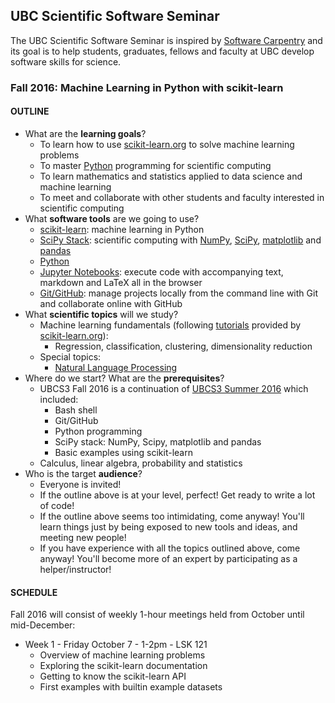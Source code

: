 ## UBC Scientific Software Seminar

The UBC Scientific Software Seminar is inspired by [Software Carpentry](http://software-carpentry.org/) and its goal is to help students, graduates, fellows and faculty at UBC develop software skills for science.

### Fall 2016: Machine Learning in Python with scikit-learn

#### OUTLINE

* What are the **learning goals**?
  * To learn how to use [scikit-learn.org](http://scikit-learn.org) to solve machine learning problems
  * To master [Python](https://www.python.org/) programming for scientific computing
  * To learn mathematics and statistics applied to data science and machine learning
  * To meet and collaborate with other students and faculty interested in scientific computing
* What **software tools** are we going to use?
  * [scikit-learn](http://scikit-learn.org/): machine learning in Python
  * [SciPy Stack](http://scipy.org/): scientific computing with [NumPy](http://www.numpy.org/), [SciPy](http://scipy.org/), [matplotlib](http://matplotlib.org/) and [pandas](http://pandas.pydata.org/)
  * [Python](https://www.python.org/)
  * [Jupyter Notebooks](http://jupyter.org/): execute code with accompanying text, markdown and LaTeX all in the browser
  * [Git/GitHub](https://github.com/): manage projects locally from the command line with Git and collaborate online with GitHub
* What **scientific topics** will we study?
  * Machine learning fundamentals (following [tutorials](http://scikit-learn.org/stable/tutorial/basic/tutorial.html) provided by [scikit-learn.org](http://scikit-learn.org/)):
    * Regression, classification, clustering, dimensionality reduction
  * Special topics:
    * [Natural Language Processing](http://www.nltk.org/)
* Where do we start? What are the **prerequisites**?
  * UBCS3 Fall 2016 is a continuation of [UBCS3 Summer 2016](https://github.com/ubcs3/2016-Summer) which included:
    * Bash shell
    * Git/GitHub
    * Python programming
    * SciPy stack: NumPy, Scipy, matplotlib and pandas
    * Basic examples using scikit-learn
  * Calculus, linear algebra, probability and statistics
* Who is the target **audience**?
  * Everyone is invited!
  * If the outline above is at your level, perfect! Get ready to write a lot of code!
  * If the outline above seems too intimidating, come anyway! You'll learn things just by being exposed to new tools and ideas, and meeting new people!
  * If you have experience with all the topics outlined above, come anyway! You'll become more of an expert by participating as a helper/instructor!

#### SCHEDULE

Fall 2016 will consist of weekly 1-hour meetings held from October until mid-December:

* Week 1 - Friday October 7 - 1-2pm - LSK 121
  * Overview of machine learning problems
  * Exploring the scikit-learn documentation
  * Getting to know the scikit-learn API
  * First examples with builtin example datasets
